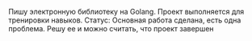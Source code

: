 Пишу электронную библиотеку на Golang. Проект выполняется для тренировки навыков.
Статус: Основная работа сделана, есть одна проблема. Решу ее и можно считать, что проект завершен
